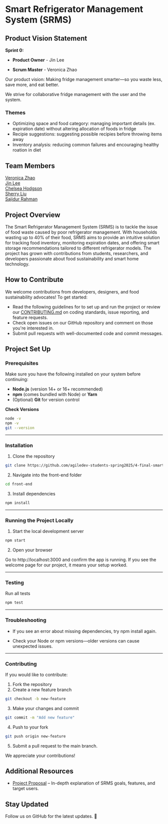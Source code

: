 # Smart Refrigerator Management System (SRMS)

## Product Vision Statement

**Sprint 0:**

- **Product Owner** - Jin Lee

- **Scrum Master** - Veronica Zhao

Our product vision: Making fridge management smarter—so you waste less, save more, and eat better.

We strive for collaborative fridge management with the user and the system. 
### Themes
- Optimizing space and food category: managing important details (ex. expiration date) without altering allocation of foods in fridge
- Recipie suggestions: suggesting possible recipies before throwing items away 
- Inventory analysis: reducing common failures and encouraging healthy roation in diet

## Team Members
[Veronica Zhao](https://github.com/verozhao)<br>
[Jin Lee](https://github.com/GiveChoco)<br>
[Chelsea Hodgson](https://github.com/Chelsea-Hodgson)<br>
[Sherry Liu](https://github.com/SherryKu)<br>
[Sajidur Rahman](https://github.com/SajidRahman310)


## Project Overview
The Smart Refrigerator Management System (SRMS) is to tackle the issue of food waste caused by poor refrigerator management. With households wasting up to 40% of their food, SRMS aims to provide an intuitive solution for tracking food inventory, monitoring expiration dates, and offering smart storage recommendations tailored to different refrigerator models. The project has grown with contributions from students, researchers, and developers passionate about food sustainability and smart home technology.


## How to Contribute
We welcome contributions from developers, designers, and food sustainability advocates! To get started:
- Read the following guidelines for to set up and run the project or review our [CONTRIBUTING.md](https://github.com/agiledev-students-spring2025/4-final-smart-refrigerator-management-system/blob/master/CONTRIBUTING.md) on coding standards, issue reporting, and feature requests.
- Check open issues on our GitHub repository and comment on those you're interested in.
- Submit pull requests with well-documented code and commit messages.

## Project Set Up

### Prerequisites

Make sure you have the following installed on your system before continuing:

- **Node.js** (version 14+ or 16+ recommended)  
- **npm** (comes bundled with Node) or **Yarn**  
- (Optional) **Git** for version control  

**Check Versions**  
```bash
node -v
npm -v
git --version
```
---
### Installation

1. Clone the repository
```bash
git clone https://github.com/agiledev-students-spring2025/4-final-smart-refrigerator-management-system.git
```

2. Navigate into the front-end folder
```bash
cd front-end
```

3. Install dependencies
```bash
npm install
```
---
### Running the Project Locally

1. Start the local development server
```bash
npm start
```

2. Open your browser

Go to http://localhost:3000 and confirm the app is running. If you see the welcome page for our project, it means your setup worked.

---
### Testing 
Run all tests
```bash
npm test
```
---
### Troubleshooting
- If you see an error about missing dependencies, try npm install again.

- Check your Node or npm versions—older versions can cause unexpected issues.

---
### Contributing
If you would like to contribute:

1. Fork the repository
2. Create a new feature branch 
```bash
git checkout -b new-feature
```
3. Make your changes and commit 
```bash
git commit -m "Add new feature"
```
4. Push to your fork 
```bash
git push origin new-feature
```
5. Submit a pull request to the main branch.

We appreciate your contributions!


## Additional Resources
- [Project Proposal](https://github.com/agiledev-students-spring2025/4-final-smart-refrigerator-management-system/blob/master/PROPOSAL.md) – In-depth explanation of SRMS goals, features, and target users.

## Stay Updated
Follow us on GitHub for the latest updates. 🚀
